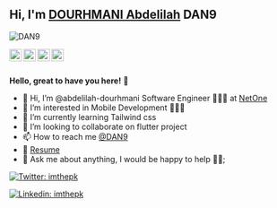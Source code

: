 ## Hi, I'm [DOURHMANI Abdelilah](https://dan9.vercel.app) DAN9

<p align="left"> <img src="https://komarev.com/ghpvc/?username=abdelilahdourhmani&color=blue&style=flat-square" alt="DAN9" /> </p>

<a href="https://twitter.com/Abdelilah_Dourh" target="_blank">
  <img align="left" alt="DAN9's Twitter" width="22px" src="https://cdn.jsdelivr.net/npm/simple-icons@v3/icons/twitter.svg" />
</a>

<a href="https://linkedin.com/in/abdelilah-dourhmani" target="_blank">
  <img align="left" alt="DOURHMANI's Linkdein" width="22px" src="https://cdn.jsdelivr.net/npm/simple-icons@v3/icons/linkedin.svg" />
</a>

<a href="https://github.com/abdelilahdourhmani" target="_blank">
  <img align="left" alt="DAN9's Github" width="22px" src="https://cdn.jsdelivr.net/npm/simple-icons@v3/icons/github.svg" />
</a>

<a href="https://www.facebook.com/oulaya.abdilah/" target="_blank">
  <img align="left" alt="Hamza's Facebook" width="22px" src="https://cdn.jsdelivr.net/npm/simple-icons@v3/icons/facebook.svg" />
</a>
<br/>
<br/>


**Hello, great to have you here!** 🤩

- 👋 Hi, I’m @abdelilah-dourhmani Software Engineer 👨🏻‍💻 at [NetOne](http://netonemaroc.com/)
- 👀 I’m interested in Mobile Development 🧑🏻‍💻
- 🌱 I’m currently learning Tailwind css
- 💞️ I’m looking to collaborate on flutter project 
- 📫 How to reach me [@DAN9](https://twitter.com/Abdelilah_Dourh)
- 📝 [Resume](https://dan9.vercel.app)
- 💬 Ask me about anything, I would be happy to help 🙈😎;

[![Twitter: imthepk](https://img.shields.io/twitter/follow/Abdelilah_Dourh?style=social)](https://twitter.com/Abdelilah_Dourh)

[![Linkedin: imthepk](https://img.shields.io/badge/-hezzahir-blue?style=flat-square&logo=Linkedin&logoColor=white&link=https://www.linkedin.com/in/abdelilah-dourhmani/)](https://www.linkedin.com/in/abdelilah-dourhmani/)


